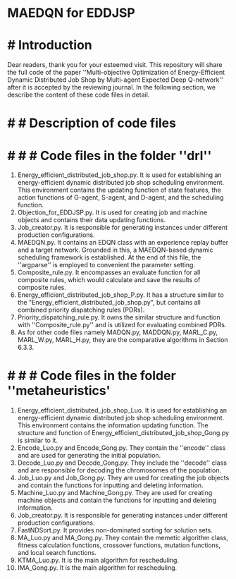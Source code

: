 # MAEDQN for EDDJSP
# # Introduction
  Dear readers, thank you for your esteemed visit. This repository will share the full code of the paper ''Multi-objective Optimization of Energy-Efficient Dynamic Distributed Job Shop by Multi-agent Expected Deep Q-network'' after it is accepted by the reviewing journal. In the following section, we describe the content of these code files in detail.
# # # Description of code files
# # # # Code files in the folder ''drl''
1. Energy_efficient_distributed_job_shop.py. It is used for establishing an energy-efficient dynamic distributed job shop scheduling environment. This environment contains the updating function of state features, the action functions of G-agent, S-agent, and D-agent, and the scheduling function.
2. Objection_for_EDDJSP.py. It is used for creating job and machine objects and contains their data updating functions.
3. Job_creator.py. It is responsible for generating instances under different production configurations.
4. MAEDQN.py. It contains an EDQN class with an experience replay buffer and a target network. Grounded in this, a MAEDQN-based dynamic scheduling framework is established. At the end of this file, the ''argparse'' is employed to convenient the parameter setting.
5. Composite_rule.py. It encompasses an evaluate function for all composite rules, which would calculate and save the results of composite rules.
6. Energy_efficient_distributed_job_shop_P.py. It has a structure similar to the "Energy_efficient_distributed_job_shop.py", but contains all combined priority dispatching rules (PDRs).
7. Priority_dispatching_rule.py. It owns the similar structure and function with ''Composite_rule.py'' and is utilized for evaluating combined PDRs.
8. As for other code files namely MADQN.py, MADDQN.py, MARL_C.py, MARL_W.py, MARL_H.py, they are the comparative algorithms in Section 6.3.3.
# # # # Code files in the folder ''metaheuristics'
1. Energy_efficient_distributed_job_shop_Luo. It is used for establishing an energy-efficient dynamic distributed job shop scheduling environment. This environment contains the information updating function. The structure and function of Energy_efficient_distributed_job_shop_Gong.py is similar to it.
2. Encode_Luo.py and Encode_Gong.py. They contain the ''encode'' class and are used for generating the initial population.
3. Decode_Luo.py and Decode_Gong.py. They include the ''decode'' class and are responsible for decoding the chromosomes of the population.
4. Job_Luo.py and Job_Gong.py. They are used for creating the job objects and contain the functions for inputting and deleting information.
5. Machine_Luo.py and Machine_Gong.py. They are used for creating machine objects and contain the functions for inputting and deleting information.
6. Job_creator.py. It is responsible for generating instances under different production configurations.
7. FastNDSort.py. It provides non-dominated sorting for solution sets.
8. MA_Luo.py and MA_Gong.py. They contain the memetic algorithm class, fitness calculation functions, crossover functions, mutation functions, and local search functions.
9. KTMA_Luo.py. It is the main algorithm for rescheduling.
10. IMA_Gong.py. It is the main algorithm for rescheduling.
